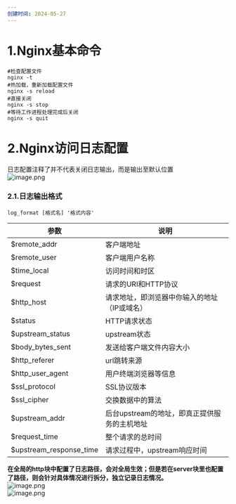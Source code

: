 ```yaml
---
创建时间: 2024-05-27
---
```

# 1.Nginx基本命令
```shell
#检查配置文件
nginx -t
#热加载，重新加载配置文件
nginx -s reload
#直接关闭
nginx -s stop
#等待工作进程处理完成后关闭
nginx -s quit
```
# 2.Nginx访问日志配置
日志配置注释了并不代表关闭日志输出，而是输出至默认位置<br />![image.png](https://saveattachment.oss-cn-shanghai.aliyuncs.com/saveImages/202405271409365.png)
### 2.1.日志输出格式
`log_format [格式名] '格式内容'`

| 参数 | 说明 |
| --- | --- |
| $remote_addr | 客户端地址 |
| $remote_user | 客户端用户名称 |
| $time_local | 访问时间和时区 |
| $request | 请求的URI和HTTP协议 |
| $http_host | 请求地址，即浏览器中你输入的地址（IP或域名） |
| $status | HTTP请求状态 |
| $upstream_status | upstream状态 |
| $body_bytes_sent | 发送给客户端文件内容大小 |
| $http_referer | url跳转来源 |
| $http_user_agent | 用户终端浏览器等信息 |
| $ssl_protocol | SSL协议版本 |
| $ssl_cipher | 交换数据中的算法 |
| $upstream_addr | 后台upstream的地址，即真正提供服务的主机地址 |
| $request_time | 整个请求的总时间 |
| $upstream_response_time | 请求过程中，upstream响应时间 |

**在全局的http块中配置了日志路径，会对全局生效；但是若在server块里也配置了路径，则会针对具体情况进行拆分，独立记录日志情况。**<br />![image.png](https://saveattachment.oss-cn-shanghai.aliyuncs.com/saveImages/202405271409205.png)<br />![image.png](https://saveattachment.oss-cn-shanghai.aliyuncs.com/saveImages/202405271409863.png)
